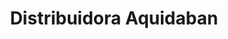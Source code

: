 ---
title: "Distribuidora Aquidaban"
url: /pedro-juan-caballero/distribuidora-aquidaban/
shop: supermercado
---
